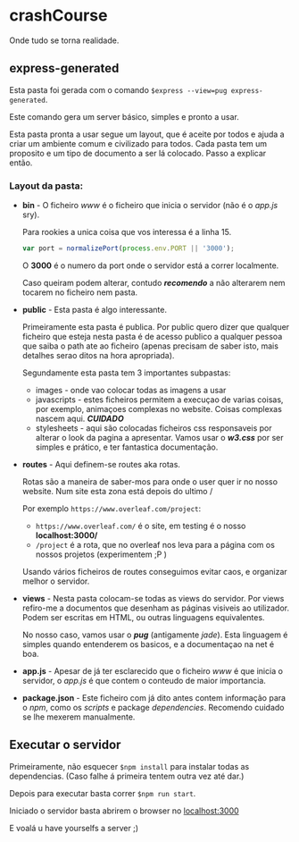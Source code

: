 
# crashCourse
Onde tudo se torna realidade.

## express-generated
Esta pasta foi gerada com o comando `$express --view=pug express-generated`.

Este comando gera um server básico, simples e pronto a usar.

Esta pasta pronta a usar segue um layout, que é aceite por todos e ajuda a criar um ambiente comum e civilizado para todos. Cada pasta tem um proposito e um tipo de documento a ser lá colocado. Passo a explicar então.

### Layout da pasta:
* **bin** - O ficheiro *www* é o ficheiro que inicia o servidor (não é o *app.js* sry).

    Para rookies a unica coisa que vos interessa é a linha 15.
    ``` js
    var port = normalizePort(process.env.PORT || '3000');
    ```
    O **3000** é o numero da port onde o servidor está a correr localmente.

    Caso queiram podem alterar, contudo ***recomendo*** a não alterarem nem tocarem no ficheiro nem pasta.

* **public** - Esta pasta é algo interessante.

    Primeiramente esta pasta é publica. Por public quero dizer que qualquer ficheiro que esteja nesta pasta é de acesso publico a qualquer pessoa que saiba o path ate ao ficheiro (apenas precisam de saber isto, mais detalhes serao ditos na hora apropriada).

    Segundamente esta pasta tem 3 importantes subpastas:
    * images - onde vao colocar todas as imagens a usar
    * javascripts - estes ficheiros permitem a execuçao de varias coisas, por exemplo, animaçoes complexas no website. Coisas complexas nascem aqui. ***CUIDADO***
    * stylesheets - aqui são colocadas ficheiros css responsaveis por alterar o look da pagina a apresentar. Vamos usar o ***w3.css*** por ser simples e prático, e ter fantastica documentação.

* **routes** - Aqui definem-se routes aka rotas.

    Rotas são a maneira de saber-mos para onde o user quer ir no nosso website. Num site esta zona está depois do ultimo /

    Por exemplo `https://www.overleaf.com/project`:
    * `https://www.overleaf.com/` é o site, em testing é o nosso **localhost:3000/**
    * `/project` é a rota, que no overleaf nos leva para a página com os nossos projetos (experimentem ;P )

    Usando vários ficheiros de routes conseguimos evitar caos, e organizar melhor o servidor.

* **views** - Nesta pasta colocam-se todas as views do servidor. Por views refiro-me a documentos que desenham as páginas visiveis ao utilizador. Podem ser escritas em HTML, ou outras linguagens equivalentes.

    No nosso caso, vamos usar o ***pug*** (antigamente *jade*). Esta linguagem é simples quando entenderem os basicos, e a documentaçao na net é boa.

* **app.js** - Apesar de já ter esclarecido que o ficheiro *www* é que inicia o servidor, o *app.js* é que contem o conteudo de maior importancia.

* **package.json** - Este ficheiro com já dito antes contem informação para o *npm*, como os *scripts* e package *dependencies*. Recomendo cuidado se lhe mexerem manualmente.

## Executar o servidor
Primeiramente, não esquecer `$npm install` para instalar todas as dependencias. (Caso falhe á primeira tentem outra vez até dar.)

Depois para executar basta correr `$npm run start`.

Iniciado o servidor basta abrirem o browser no [localhost:3000](http://localhost:3000)

E voalá u have yourselfs a server ;)